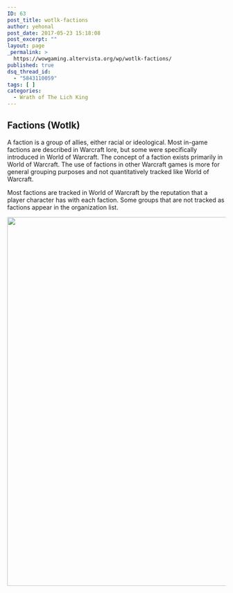 ```yaml
---
ID: 63
post_title: wotlk-factions
author: yehonal
post_date: 2017-05-23 15:18:08
post_excerpt: ""
layout: page
_permalink: >
  https://wowgaming.altervista.org/wp/wotlk-factions/
published: true
dsq_thread_id:
  - "5843110059"
tags: [ ]
categories:
  - Wrath of The Lich King
---
```

<h2>Factions (Wotlk)</h2>
A faction is a group of allies, either racial or ideological. Most in-game factions are described in Warcraft lore, but some were specifically introduced in World of Warcraft.
The concept of a faction exists primarily in World of Warcraft. The use of factions in other Warcraft games is more for general grouping purposes and not quantitatively tracked like World of Warcraft.

Most factions are tracked in World of Warcraft by the reputation that a player character has with each faction. Some groups that are not tracked as factions appear in the organization list.

<img class="wp-image-64 aligncenter" src="https://wowgaming.altervista.org/wp/wp-content/uploads/2017/05/Factions-895x1024.png" alt="" width="744" height="851" />

&nbsp;